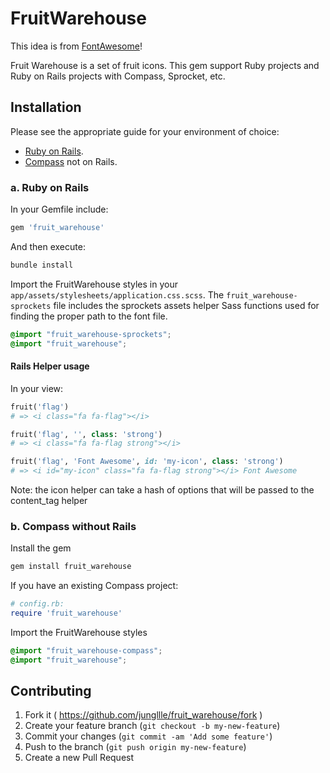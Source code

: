 # FruitWarehouse

This idea is from [FontAwesome](https://github.com/FortAwesome/Font-Awesome)!

Fruit Warehouse is a set of fruit icons. This gem support Ruby projects and Ruby on Rails projects with Compass, Sprocket, etc.

## Installation

Please see the appropriate guide for your environment of choice:

* [Ruby on Rails](#a-ruby-on-rails).
* [Compass](#b-compass-without-rails) not on Rails.

### a. Ruby on Rails

In your Gemfile include:

```ruby
gem 'fruit_warehouse'
```

And then execute:

```sh
bundle install
```

Import the FruitWarehouse styles in your `app/assets/stylesheets/application.css.scss`. The `fruit_warehouse-sprockets` file
includes the sprockets assets helper Sass functions used for finding the proper path to the font file.

```scss
@import "fruit_warehouse-sprockets";
@import "fruit_warehouse";
```

#### Rails Helper usage

In your view:

```ruby
fruit('flag')
# => <i class="fa fa-flag"></i>
```

```ruby
fruit('flag', '', class: 'strong')
# => <i class="fa fa-flag strong"></i>
```

```ruby
fruit('flag', 'Font Awesome', id: 'my-icon', class: 'strong')
# => <i id="my-icon" class="fa fa-flag strong"></i> Font Awesome
```

Note: the icon helper can take a hash of options that will be passed to the content_tag helper

### b. Compass without Rails

Install the gem

```sh
gem install fruit_warehouse
```

If you have an existing Compass project:

```ruby
# config.rb:
require 'fruit_warehouse'
```

Import the FruitWarehouse styles

```scss
@import "fruit_warehouse-compass";
@import "fruit_warehouse";
```

## Contributing

1. Fork it ( https://github.com/jungllle/fruit_warehouse/fork )
2. Create your feature branch (`git checkout -b my-new-feature`)
3. Commit your changes (`git commit -am 'Add some feature'`)
4. Push to the branch (`git push origin my-new-feature`)
5. Create a new Pull Request
